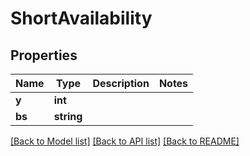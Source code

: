 # ShortAvailability

## Properties
Name | Type | Description | Notes
------------ | ------------- | ------------- | -------------
**y** | **int** |  | 
**bs** | **string** |  | 

[[Back to Model list]](../README.md#documentation-for-models) [[Back to API list]](../README.md#documentation-for-api-endpoints) [[Back to README]](../README.md)


